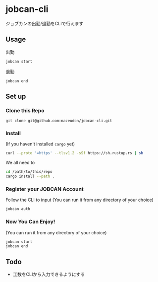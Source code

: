 # jobcan-cli
ジョブカンの出勤/退勤をCLIで行えます

## Usage
出勤
```zsh
jobcan start
```

退勤
```zsh
jobcan end
```

## Set up
### Clone this Repo
```
git clone git@github.com:nazeudon/jobcan-cli.git
```

### Install
(If you haven't installed `cargo` yet)
```zsh
curl --proto '=https' --tlsv1.2 -sSf https://sh.rustup.rs | sh
```

We all need to
```zsh
cd /path/to/this/repo
cargo install --path .
```

### Register your JOBCAN Account
Follow the CLI to input
(You can run it from any directory of your choice)
```zsh
jobcan auth
```

### Now You Can Enjoy!
(You can run it from any directory of your choice)
```zsh
jobcan start
jobcan end
```

## Todo
- 工数をCLIから入力できるようにする